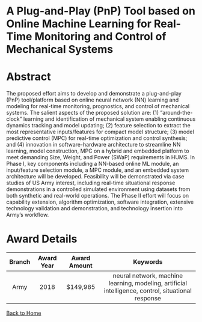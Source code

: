 
A Plug-and-Play (PnP) Tool based on Online Machine Learning for Real-Time Monitoring and Control of Mechanical Systems
======================================================================================================================

# Abstract


The proposed effort aims to develop and demonstrate a plug-and-play (PnP) tool/platform based on online neural network (NN) learning and modeling for real-time monitoring, prognostics, and control of mechanical systems. The salient aspects of the proposed solution are: (1) “around-the-clock” learning and identification of mechanical system enabling continuous dynamics tracking and model updating; (2) feature selection to extract the most representative inputs/features for compact model structure; (3) model predictive control (MPC) for real-time optimization and control synthesis; and (4) innovation in software-hardware architecture to streamline NN learning, model construction, MPC on a hybrid and embedded platform to meet demanding Size, Weight, and Power (SWaP) requirements in HUMS. In Phase I, key components including a NN-based online ML module, an input/feature selection module, a MPC module, and an embedded system architecture will be developed. Feasibility will be demonstrated via case studies of US Army interest, including real-time situational response demonstrations in a controlled simulated environment using datasets from both synthetic and real-world operations. The Phase II effort will focus on capability extension, algorithm optimization, software integration, extensive technology validation and demonstration, and technology insertion into Army’s workflow.  

# Award Details

|Branch|Award Year|Award Amount|Keywords|
| :---: | :---: | :---: | :---: |
|Army|2018|$149,985|neural network, machine learning, modeling, artificial intelligence, control, situational response|
  
  


[Back to Home](https://github.com/chrischow/dod_sbir_awards#1016)